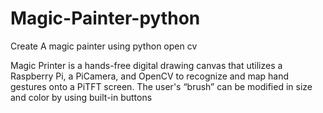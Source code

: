 # Magic-Painter-python
Create A magic painter using python open cv

Magic Printer is a hands-free digital drawing canvas that utilizes a Raspberry Pi, a PiCamera, and OpenCV to recognize and map hand gestures onto a PiTFT screen. The user's “brush” can be modified in size and color by using built-in buttons
